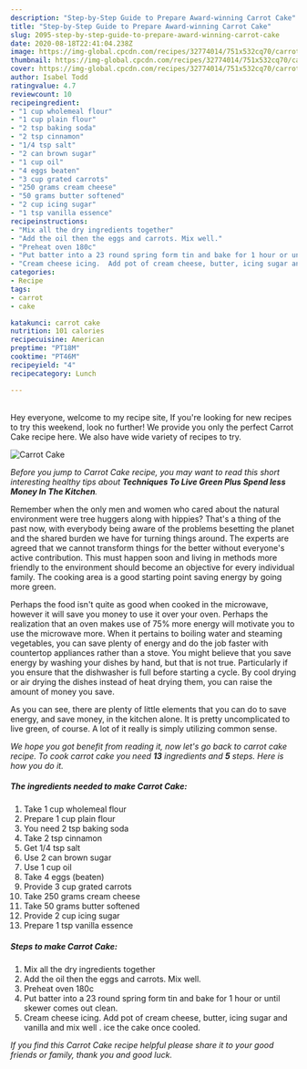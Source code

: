 ```yaml
---
description: "Step-by-Step Guide to Prepare Award-winning Carrot Cake"
title: "Step-by-Step Guide to Prepare Award-winning Carrot Cake"
slug: 2095-step-by-step-guide-to-prepare-award-winning-carrot-cake
date: 2020-08-18T22:41:04.238Z
image: https://img-global.cpcdn.com/recipes/32774014/751x532cq70/carrot-cake-recipe-main-photo.jpg
thumbnail: https://img-global.cpcdn.com/recipes/32774014/751x532cq70/carrot-cake-recipe-main-photo.jpg
cover: https://img-global.cpcdn.com/recipes/32774014/751x532cq70/carrot-cake-recipe-main-photo.jpg
author: Isabel Todd
ratingvalue: 4.7
reviewcount: 10
recipeingredient:
- "1 cup wholemeal flour"
- "1 cup plain flour"
- "2 tsp baking soda"
- "2 tsp cinnamon"
- "1/4 tsp salt"
- "2 can brown sugar"
- "1 cup oil"
- "4 eggs beaten"
- "3 cup grated carrots"
- "250 grams cream cheese"
- "50 grams butter softened"
- "2 cup icing sugar"
- "1 tsp vanilla essence"
recipeinstructions:
- "Mix all the dry ingredients together"
- "Add the oil then the eggs and carrots. Mix well."
- "Preheat oven 180c"
- "Put batter into a 23 round spring form tin and bake for 1 hour or until skewer comes out clean."
- "Cream cheese icing.  Add pot of cream cheese, butter, icing sugar and vanilla and mix well . ice the cake once cooled."
categories:
- Recipe
tags:
- carrot
- cake

katakunci: carrot cake 
nutrition: 101 calories
recipecuisine: American
preptime: "PT18M"
cooktime: "PT46M"
recipeyield: "4"
recipecategory: Lunch

---
```

<br>
Hey everyone, welcome to my recipe site, If you're looking for new recipes to try this weekend, look no further! We provide you only the perfect Carrot Cake recipe here. We also have wide variety of recipes to try.
<br>


![Carrot Cake](https://img-global.cpcdn.com/recipes/32774014/751x532cq70/carrot-cake-recipe-main-photo.jpg)

<i>Before you jump to Carrot Cake recipe, you may want to read this short interesting healthy tips about 
<strong>Techniques To Live Green Plus Spend less Money In The Kitchen</strong>.</i>
</br>

Remember when the only men and women who cared about the natural environment were tree huggers along with hippies? That's a thing of the past now, with everybody being aware of the problems besetting the planet and the shared burden we have for turning things around. The experts are agreed that we cannot transform things for the better without everyone's active contribution. This must happen soon and living in methods more friendly to the environment should become an objective for every individual family. The cooking area is a good starting point saving energy by going more green.

Perhaps the food isn't quite as good when cooked in the microwave, however it will save you money to use it over your oven. Perhaps the realization that an oven makes use of 75% more energy will motivate you to use the microwave more. When it pertains to boiling water and steaming vegetables, you can save plenty of energy and do the job faster with countertop appliances rather than a stove. You might believe that you save energy by washing your dishes by hand, but that is not true. Particularly if you ensure that the dishwasher is full before starting a cycle. By cool drying or air drying the dishes instead of heat drying them, you can raise the amount of money you save.

As you can see, there are plenty of little elements that you can do to save energy, and save money, in the kitchen alone. It is pretty uncomplicated to live green, of course. A lot of it really is simply utilizing common sense.


<i>We hope you got benefit from reading it, now let's go back to carrot cake recipe. To cook carrot cake you need <strong>13</strong> ingredients and <strong>5</strong> steps. Here is how you do it.
</i>

##### The ingredients needed to make Carrot Cake:

1. Take 1 cup wholemeal flour
1. Prepare 1 cup plain flour
1. You need 2 tsp baking soda
1. Take 2 tsp cinnamon
1. Get 1/4 tsp salt
1. Use 2 can brown sugar
1. Use 1 cup oil
1. Take 4 eggs (beaten)
1. Provide 3 cup grated carrots
1. Take 250 grams cream cheese
1. Take 50 grams butter softened
1. Provide 2 cup icing sugar
1. Prepare 1 tsp vanilla essence


##### Steps to make Carrot Cake:

1. Mix all the dry ingredients together
1. Add the oil then the eggs and carrots. Mix well.
1. Preheat oven 180c
1. Put batter into a 23 round spring form tin and bake for 1 hour or until skewer comes out clean.
1. Cream cheese icing.  Add pot of cream cheese, butter, icing sugar and vanilla and mix well . ice the cake once cooled.


<i>If you find this Carrot Cake recipe helpful please share it to your good friends or family, thank you and good luck.</i>
